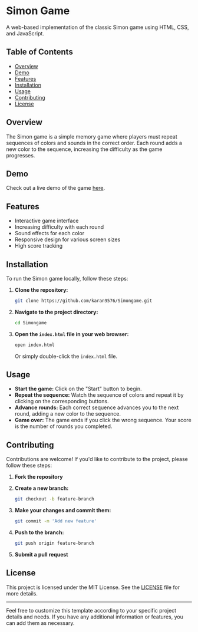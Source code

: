 # Simon Game

A web-based implementation of the classic Simon game using HTML, CSS, and JavaScript.

## Table of Contents
- [Overview](#overview)
- [Demo](#demo)
- [Features](#features)
- [Installation](#installation)
- [Usage](#usage)
- [Contributing](#contributing)
- [License](#license)

## Overview

The Simon game is a simple memory game where players must repeat sequences of colors and sounds in the correct order. Each round adds a new color to the sequence, increasing the difficulty as the game progresses.

## Demo

Check out a live demo of the game [here](https://your-demo-link.com).

## Features

- Interactive game interface
- Increasing difficulty with each round
- Sound effects for each color
- Responsive design for various screen sizes
- High score tracking

## Installation

To run the Simon game locally, follow these steps:

1. **Clone the repository:**

    ```sh
    git clone https://github.com/karan9576/Simongame.git
    ```

2. **Navigate to the project directory:**

    ```sh
    cd Simongame
    ```

3. **Open the `index.html` file in your web browser:**

    ```sh
    open index.html
    ```

    Or simply double-click the `index.html` file.

## Usage

- **Start the game:** Click on the "Start" button to begin.
- **Repeat the sequence:** Watch the sequence of colors and repeat it by clicking on the corresponding buttons.
- **Advance rounds:** Each correct sequence advances you to the next round, adding a new color to the sequence.
- **Game over:** The game ends if you click the wrong sequence. Your score is the number of rounds you completed.

## Contributing

Contributions are welcome! If you'd like to contribute to the project, please follow these steps:

1. **Fork the repository**
2. **Create a new branch:**

    ```sh
    git checkout -b feature-branch
    ```

3. **Make your changes and commit them:**

    ```sh
    git commit -m 'Add new feature'
    ```

4. **Push to the branch:**

    ```sh
    git push origin feature-branch
    ```

5. **Submit a pull request**

## License

This project is licensed under the MIT License. See the [LICENSE](LICENSE) file for more details.

---

Feel free to customize this template according to your specific project details and needs. If you have any additional information or features, you can add them as necessary.

